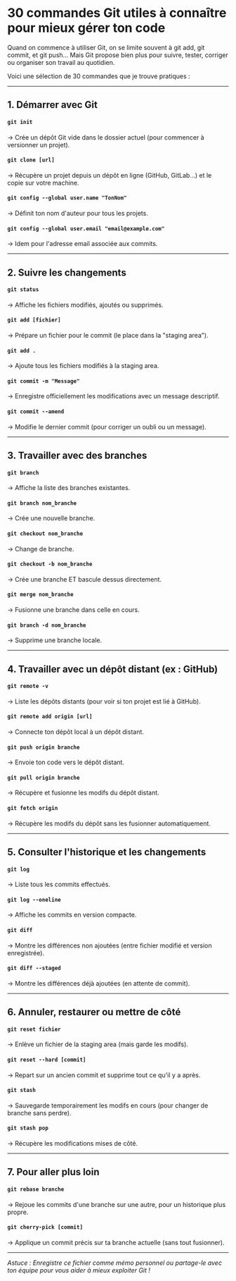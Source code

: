 
# 30 commandes Git utiles à connaître pour mieux gérer ton code

Quand on commence à utiliser Git, on se limite souvent à git add, git commit, et git push...
Mais Git propose bien plus pour suivre, tester, corriger ou organiser son travail au quotidien.

Voici une sélection de 30 commandes que je trouve pratiques :

---

## 1. Démarrer avec Git

#### `git init`
→ Crée un dépôt Git vide dans le dossier actuel (pour commencer à versionner un projet).

#### `git clone [url]`
→ Récupère un projet depuis un dépôt en ligne (GitHub, GitLab...) et le copie sur votre machine.

#### `git config --global user.name "TonNom"`
→ Définit ton nom d'auteur pour tous les projets.

#### `git config --global user.email "email@example.com"`
→ Idem pour l'adresse email associée aux commits.

---

## 2. Suivre les changements

#### `git status`
→ Affiche les fichiers modifiés, ajoutés ou supprimés.

#### `git add [fichier]`
→ Prépare un fichier pour le commit (le place dans la "staging area").

#### `git add .`
→ Ajoute tous les fichiers modifiés à la staging area.

#### `git commit -m "Message"`
→ Enregistre officiellement les modifications avec un message descriptif.

#### `git commit --amend`
→ Modifie le dernier commit (pour corriger un oubli ou un message).

---

## 3. Travailler avec des branches

#### `git branch`
→ Affiche la liste des branches existantes.

#### `git branch nom_branche`
→ Crée une nouvelle branche.

#### `git checkout nom_branche`
→ Change de branche.

#### `git checkout -b nom_branche`
→ Crée une branche ET bascule dessus directement.

#### `git merge nom_branche`
→ Fusionne une branche dans celle en cours.

#### `git branch -d nom_branche`
→ Supprime une branche locale.

---

## 4. Travailler avec un dépôt distant (ex : GitHub)

#### `git remote -v`
→ Liste les dépôts distants (pour voir si ton projet est lié à GitHub).

#### `git remote add origin [url]`
→ Connecte ton dépôt local à un dépôt distant.

#### `git push origin branche`
→ Envoie ton code vers le dépôt distant.

#### `git pull origin branche`
→ Récupère et fusionne les modifs du dépôt distant.

#### `git fetch origin`
→ Récupère les modifs du dépôt sans les fusionner automatiquement.

---

## 5. Consulter l'historique et les changements

#### `git log`
→ Liste tous les commits effectués.

#### `git log --oneline`
→ Affiche les commits en version compacte.

#### `git diff`
→ Montre les différences non ajoutées (entre fichier modifié et version enregistrée).

#### `git diff --staged`
→ Montre les différences déjà ajoutées (en attente de commit).

---

## 6. Annuler, restaurer ou mettre de côté

#### `git reset fichier`
→ Enlève un fichier de la staging area (mais garde les modifs).

#### `git reset --hard [commit]`
→ Repart sur un ancien commit et supprime tout ce qu'il y a après.

#### `git stash`
→ Sauvegarde temporairement les modifs en cours (pour changer de branche sans perdre).

#### `git stash pop`
→ Récupère les modifications mises de côté.

---

## 7. Pour aller plus loin

#### `git rebase branche`
→ Rejoue les commits d'une branche sur une autre, pour un historique plus propre.

#### `git cherry-pick [commit]`
→ Applique un commit précis sur ta branche actuelle (sans tout fusionner).

---

*Astuce : Enregistre ce fichier comme mémo personnel ou partage-le avec ton équipe pour vous aider à mieux exploiter Git !*